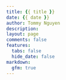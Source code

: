 ```yaml
---
title: {{ title }}
date: {{ date }}
author: Tommy Nguyen
description: 
layout: page
comments: false
features:
  tabs: false
  hide_date: false
markdown:
  gfm: true
---
```


